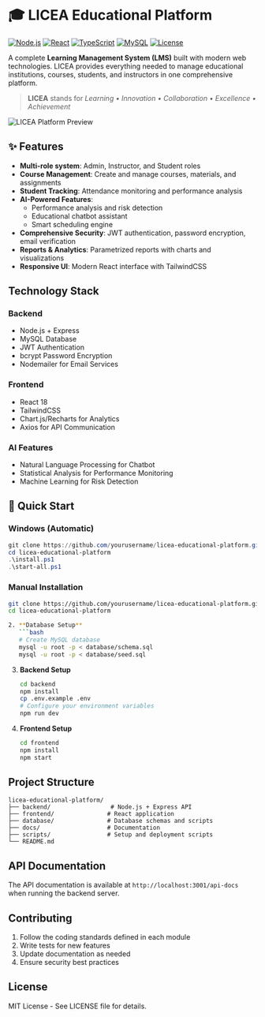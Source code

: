 # 🎓 LICEA Educational Platform

[![Node.js](https://img.shields.io/badge/Node.js-18%2B-green.svg)](https://nodejs.org/)
[![React](https://img.shields.io/badge/React-18-blue.svg)](https://reactjs.org/)
[![TypeScript](https://img.shields.io/badge/TypeScript-4.9-blue.svg)](https://www.typescriptlang.org/)
[![MySQL](https://img.shields.io/badge/MySQL-8.0-orange.svg)](https://mysql.com/)
[![License](https://img.shields.io/badge/License-MIT-yellow.svg)](LICENSE)

A complete **Learning Management System (LMS)** built with modern web technologies. LICEA provides everything needed to manage educational institutions, courses, students, and instructors in one comprehensive platform.

> **LICEA** stands for *Learning • Innovation • Collaboration • Excellence • Achievement*

![LICEA Platform Preview](docs/images/preview.png)

## ✨ Features

- **Multi-role system**: Admin, Instructor, and Student roles
- **Course Management**: Create and manage courses, materials, and assignments
- **Student Tracking**: Attendance monitoring and performance analysis
- **AI-Powered Features**: 
  - Performance analysis and risk detection
  - Educational chatbot assistant
  - Smart scheduling engine
- **Comprehensive Security**: JWT authentication, password encryption, email verification
- **Reports & Analytics**: Parametrized reports with charts and visualizations
- **Responsive UI**: Modern React interface with TailwindCSS

## Technology Stack

### Backend
- Node.js + Express
- MySQL Database
- JWT Authentication
- bcrypt Password Encryption
- Nodemailer for Email Services

### Frontend
- React 18
- TailwindCSS
- Chart.js/Recharts for Analytics
- Axios for API Communication

### AI Features
- Natural Language Processing for Chatbot
- Statistical Analysis for Performance Monitoring
- Machine Learning for Risk Detection

## 🚀 Quick Start

### Windows (Automatic)
```powershell
git clone https://github.com/yourusername/licea-educational-platform.git
cd licea-educational-platform
.\install.ps1
.\start-all.ps1
```

### Manual Installation
```bash
git clone https://github.com/yourusername/licea-educational-platform.git
cd licea-educational-platform

2. **Database Setup**
   ```bash
   # Create MySQL database
   mysql -u root -p < database/schema.sql
   mysql -u root -p < database/seed.sql
   ```

3. **Backend Setup**
   ```bash
   cd backend
   npm install
   cp .env.example .env
   # Configure your environment variables
   npm run dev
   ```

4. **Frontend Setup**
   ```bash
   cd frontend
   npm install
   npm start
   ```

## Project Structure

```
licea-educational-platform/
├── backend/                 # Node.js + Express API
├── frontend/               # React application
├── database/               # Database schemas and scripts
├── docs/                   # Documentation
├── scripts/                # Setup and deployment scripts
└── README.md
```

## API Documentation

The API documentation is available at `http://localhost:3001/api-docs` when running the backend server.

## Contributing

1. Follow the coding standards defined in each module
2. Write tests for new features
3. Update documentation as needed
4. Ensure security best practices

## License

MIT License - See LICENSE file for details.
